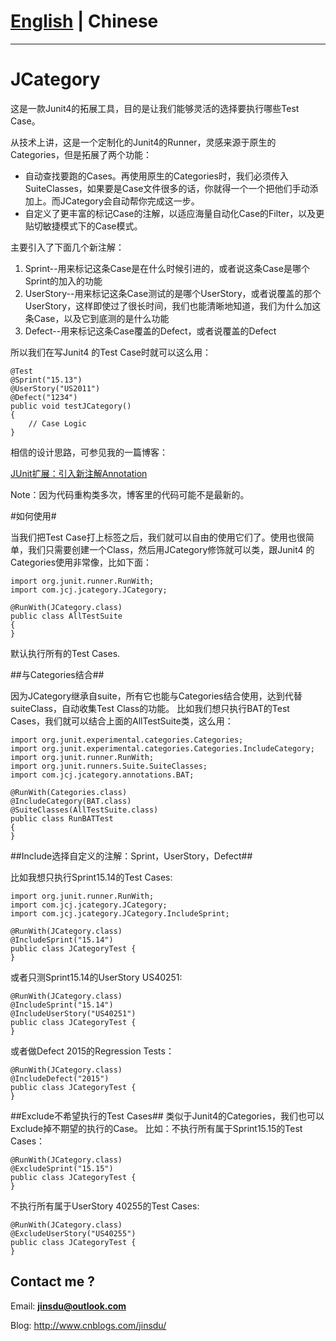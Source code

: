 # [English](README.md) | Chinese #

----------

# JCategory #

这是一款Junit4的拓展工具，目的是让我们能够灵活的选择要执行哪些Test Case。

从技术上讲，这是一个定制化的Junit4的Runner，灵感来源于原生的Categories，但是拓展了两个功能：

- 自动查找要跑的Cases。再使用原生的Categories时，我们必须传入SuiteClasses，如果要是Case文件很多的话，你就得一个一个把他们手动添加上。而JCategory会自动帮你完成这一步。
- 自定义了更丰富的标记Case的注解，以适应海量自动化Case的Filter，以及更贴切敏捷模式下的Case模式。
 
主要引入了下面几个新注解：
  
1. Sprint--用来标记这条Case是在什么时候引进的，或者说这条Case是哪个Sprint的加入的功能	            
2. UserStory--用来标记这条Case测试的是哪个UserStory，或者说覆盖的那个UserStory，这样即使过了很长时间，我们也能清晰地知道，我们为什么加这条Case，以及它到底测的是什么功能 	             
3. Defect--用来标记这条Case覆盖的Defect，或者说覆盖的Defect	  

所以我们在写Junit4 的Test Case时就可以这么用：

    
    @Test
	@Sprint("15.13")
	@UserStory("US2011")
	@Defect("1234")
	public void testJCategory()
	{
		// Case Logic
	}

相信的设计思路，可参见我的一篇博客：

[JUnit扩展：引入新注解Annotation](http://www.cnblogs.com/jinsdu/p/4373070.html)

Note：因为代码重构类多次，博客里的代码可能不是最新的。



#如何使用#

当我们把Test Case打上标签之后，我们就可以自由的使用它们了。使用也很简单，我们只需要创建一个Class，然后用JCategory修饰就可以类，跟Junit4 的Categories使用非常像，比如下面：

    import org.junit.runner.RunWith;
    import com.jcj.jcategory.JCategory;

    @RunWith(JCategory.class)
    public class AllTestSuite
    {
    }

默认执行所有的Test Cases.

##与Categories结合##

因为JCategory继承自suite，所有它也能与Categories结合使用，达到代替suiteClass，自动收集Test Class的功能。
比如我们想只执行BAT的Test Cases，我们就可以结合上面的AllTestSuite类，这么用：

    import org.junit.experimental.categories.Categories;
	import org.junit.experimental.categories.Categories.IncludeCategory;
	import org.junit.runner.RunWith;
	import org.junit.runners.Suite.SuiteClasses;
	import com.jcj.jcategory.annotations.BAT;
	
	@RunWith(Categories.class)
	@IncludeCategory(BAT.class)
	@SuiteClasses(AllTestSuite.class)
	public class RunBATTest
	{
	}

##Include选择自定义的注解：Sprint，UserStory，Defect##

比如我想只执行Sprint15.14的Test Cases:

    import org.junit.runner.RunWith;
	import com.jcj.jcategory.JCategory;
	import com.jcj.jcategory.JCategory.IncludeSprint;
	
	@RunWith(JCategory.class)
	@IncludeSprint("15.14")
	public class JCategoryTest {
	}

或者只测Sprint15.14的UserStory US40251:

    @RunWith(JCategory.class)
	@IncludeSprint("15.14")
	@IncludeUserStory("US40251")
	public class JCategoryTest {
	}

或者做Defect 2015的Regression Tests：

    @RunWith(JCategory.class)
	@IncludeDefect("2015")
	public class JCategoryTest {
	}


##Exclude不希望执行的Test Cases##
类似于Junit4的Categories，我们也可以Exclude掉不期望的执行的Case。
比如：不执行所有属于Sprint15.15的Test Cases：

    @RunWith(JCategory.class)
	@ExcludeSprint("15.15")
	public class JCategoryTest {
	}

不执行所有属于UserStory 40255的Test Cases:

    @RunWith(JCategory.class)
	@ExcludeUserStory("US40255")
	public class JCategoryTest {
	}


## Contact me ? ##

Email: **jinsdu@outlook.com** 

Blog: <http://www.cnblogs.com/jinsdu/>